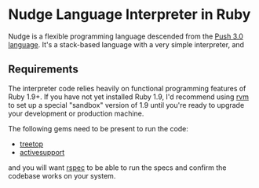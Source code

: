 # Nudge Language Interpreter in Ruby

Nudge is a flexible programming language descended from the [Push 3.0 language](http://hampshire.edu/lspector/push3-description.html "Push 3"). It's a stack-based language with a very simple interpreter, and 

## Requirements

The interpreter code relies heavily on functional programming features of Ruby 1.9+. If you have not yet installed Ruby 1.9, I'd recommend using [rvm](http://rvm.beginrescueend.com/) to set up a special "sandbox" version of 1.9 until you're ready to upgrade your development or production machine.

The following gems need to be present to run the code:
  * [treetop](http://treetop.rubyforge.org/)
  * [activesupport](http://as.rubyonrails.org/)
  
and you will want [rspec](http://rspec.info/) to be able to run the specs and confirm the codebase works on your system.